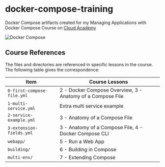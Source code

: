 # docker-compose-training
Docker Compose artifacts created for my Managing Applications with Docker Compose Course on [Cloud Academy](https://cloudacademy.com)

![Docker Compose](https://user-images.githubusercontent.com/3911650/34535556-7aa365dc-f07f-11e7-9a0f-bf1e8be6fc08.png)

## Course References
The files and directories are referenced in specific lessons in the course. The following table gives the correspondence:

| Item          | Course Lessons          |
| ------------- |-------------------------| 
| `0-first-compose-file.yml`      | 2 - Docker Compose Overview, 3 - Anatomy of a Compose File | 
| `1-multi-service.yml`      | Extra multi service example      | 
| `2-service-example.yml` | 3 - Anatomy of a Compose File      | 
| `3-extension-fields.yml` | 3 - Anatomy of a Compose File, 4 - Docker Compose CLI      | 
| `webapp/` | 5 - Run a Web App      | 
| `building/` | 6 - Building in Compose     | 
| `multi-env/` | 7 - Extending Compose      | 
